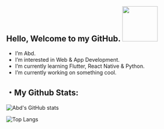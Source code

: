 ## Hello, Welcome to my GitHub. <a href="https://www.arstiae.com/"><img src="https://distok.top/stickers/754103543786504244/754108890559283200.gif" width="94px"></a> 

- I’m Abd.
- I’m interested in Web & App Development.
- I’m currently learning Flutter, React Native & Python.
- I’m currently working on something cool.

 ## ・My Github Stats:
 
![Abd's GitHub stats](https://github-readme-stats.vercel.app/api?username=abd-ar&show_icons=true&theme=buefy)

![Top Langs](https://github-readme-stats.vercel.app/api/top-langs/?username=abd-ar&layout=compact)
